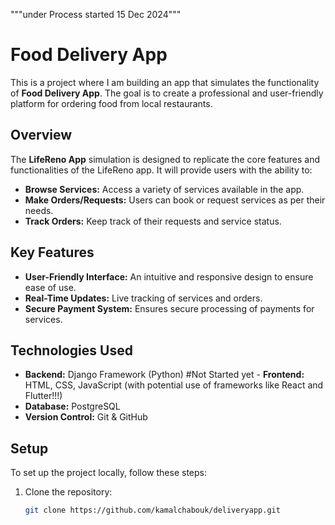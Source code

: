 """under Process started 15 Dec 2024"""
# Food Delivery App

This is a project where I am building an app that simulates the functionality of **Food Delivery App**. The goal is to create a professional and user-friendly platform for ordering food from local restaurants.


## Overview

The **LifeReno App** simulation is designed to replicate the core features and functionalities of the LifeReno app. It will provide users with the ability to:

- **Browse Services:** Access a variety of services available in the app.
- **Make Orders/Requests:** Users can book or request services as per their needs.
- **Track Orders:** Keep track of their requests and service status.

## Key Features

- **User-Friendly Interface:** An intuitive and responsive design to ensure ease of use.
- **Real-Time Updates:** Live tracking of services and orders.
- **Secure Payment System:** Ensures secure processing of payments for services.

## Technologies Used

- **Backend:** Django Framework (Python)
#Not Started yet - **Frontend:** HTML, CSS, JavaScript (with potential use of frameworks like React and Flutter!!!)
- **Database:** PostgreSQL
- **Version Control:** Git & GitHub

## Setup

To set up the project locally, follow these steps:

1. Clone the repository:
   ```bash
   git clone https://github.com/kamalchabouk/deliveryapp.git
